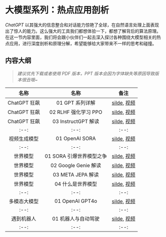 # 大模型系列：热点应用剖析

*ChatGPT* 以其强大的信息整合和对话能力惊艳了全球，在自然语言处理上面表现出了惊人的能力。这么强大的工具我们都想体验一下，都想了解背后的算法原理。在这一节内容里面，我们将会跟小伙伴们一起去深入探讨各种围绕大模型相关的热点应用，进行深度剖析和原理分解，希望能够给大家带来不一样的思考和碰撞。

## 内容大纲

> *建议优先下载或者使用 PDF 版本，PPT 版本会因为字体缺失等原因导致版本很丑哦~*

| 名称 | 名称 | 备注 |
|:--:|:--:|:--:|
| ChatGPT 狂飙 | 01 GPT 系列详解       | [silde](./chatGPT01.pdf), [视频](https://www.bilibili.com/video/BV1kv4y1s7V7/) |
| ChatGPT 狂飙 | 02 RLHF 强化学习 PPO   | [silde](./chatGPT02.pdf), [视频](https://www.bilibili.com/video/BV1w8411M7YB/) |
| ChatGPT 狂飙 | 03 InstructGPT 解读 | [silde](./chatGPT03.pdf), [视频](https://www.bilibili.com/video/BV1e24y1s7k8/) |
|:--:|:--:|:--:|
| 视频生成模型 | 01 OpenAI SORA | [silde](./SORA.pdf), [视频](https://www.bilibili.com/video/BV1jx421C7mG/) |
|:--:|:--:|:--:|
| 世界模型 | 01 SORA 引爆世界模型之争 | [silde](./WorldModel01.pdf), [视频](https://www.bilibili.com/video/BV1dH4y1p7zt/) |
| 世界模型 | 02 Google Genie 解读  | [silde](./WorldModel01.pdf), [视频](https://www.bilibili.com/video/BV1b6421F7Tq/) |
| 世界模型 | 03 META JEPA 解读 | [silde](./WorldModel01.pdf), [视频](https://www.bilibili.com/video/BV1v1421Q73e/) |
| 世界模型 | 04 什么是世界模型 | [silde](./WorldModel01.pdf), [视频](https://www.bilibili.com/video/BV1GZ421t7jr/) |
|:--:|:--:|:--:|
| 多模态大模型 | 01 OpenAI GPT4o | [silde](./C_GPT4o.pdf), [视频](https://www.bilibili.com/video/BV1jx421C7mG/) |
|:--:|:--:|:--:|
| 遇到机器人 | 01 机器人与自动驾驶 | [silde](), [视频]() |
|:--:|:--:|:--:|
